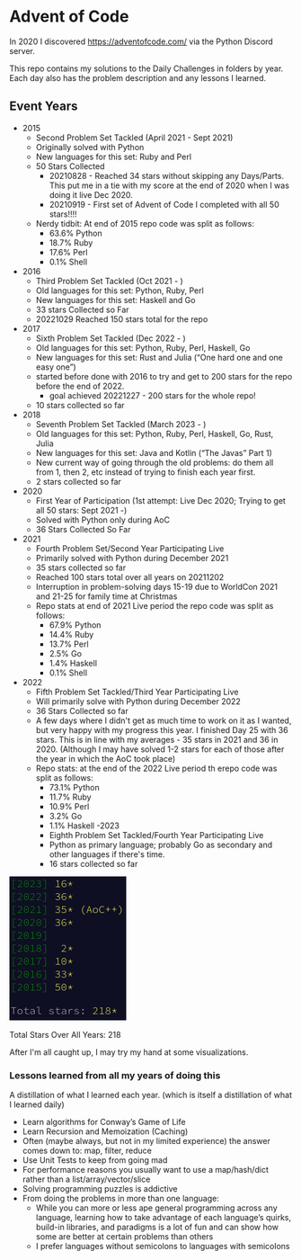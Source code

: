 # Advent of Code

In 2020 I discovered https://adventofcode.com/ via the Python Discord server. 

This repo contains my solutions to the Daily Challenges in folders by year. Each day also has the problem description and any lessons I learned.

## Event Years

- 2015 
    - Second Problem Set Tackled (April 2021 - Sept 2021)
    - Originally solved with Python
    - New languages for this set: Ruby and Perl
    - 50 Stars Collected
      - 20210828 - Reached 34 stars without skipping any Days/Parts. This put me in a tie with my score at the end of 2020 when I was doing it live Dec 2020.
      - 20210919 - First set of Advent of Code I completed with all 50 stars!!!!
    - Nerdy tidbit: At end of 2015 repo code was split as follows:
      - 63.6% Python
      - 18.7% Ruby
      - 17.6% Perl
      - 0.1% Shell
- 2016
  - Third Problem Set Tackled (Oct 2021 - )
  - Old languages for this set: Python, Ruby, Perl
  - New languages for this set: Haskell and Go
  - 33 stars Collected so Far
  - 20221029 Reached 150 stars total for the repo
- 2017
  - Sixth Problem Set Tackled (Dec 2022 - )
  - Old languages for this set: Python, Ruby, Perl, Haskell, Go
  - New languages for this set: Rust and Julia (“One hard one and one easy one”)
  - started before done with 2016 to try and get to 200 stars for the repo before the end of 2022.
    - goal achieved 20221227 - 200 stars for the whole repo!
  - 10 stars collected so far
- 2018
  - Seventh Problem Set Tackled (March 2023 - )
  - Old languages for this set: Python, Ruby, Perl, Haskell, Go, Rust, Julia
  - New languages for this set: Java and Kotlin (“The Javas” Part 1)
  - New current way of going through the old problems: do them all from 1, then 2, etc instead of trying to finish each year first.
  - 2 stars collected so far
- 2020
    - First Year of Participation (1st attempt: Live Dec 2020; Trying to get all 50 stars: Sept 2021 -)
    - Solved with Python only during AoC
    - 36 Stars Collected So Far
- 2021
  - Fourth Problem Set/Second Year Participating Live
  - Primarily solved with Python during December 2021
  - 35 stars collected so far
  - Reached 100 stars total over all years on 20211202
  - Interruption in problem-solving days 15-19 due to WorldCon 2021 and 21-25 for family time at Christmas
  - Repo stats at end of 2021 Live period the repo code was split as follows:
    - 67.9% Python
    - 14.4% Ruby
    - 13.7% Perl
    - 2.5% Go
    - 1.4% Haskell
    - 0.1% Shell
- 2022
  - Fifth Problem Set Tackled/Third Year Participating Live
  - Will primarily solve with Python during December 2022
  - 36 Stars Collected so far
  - A few days where I didn't get as much time to work on it as I wanted, but very happy with my progress this year. I finished Day 25 with 36 stars. This is in line with my averages - 35 stars in 2021 and 36 in 2020. (Although I may have solved 1-2 stars for each of those after the year in which the AoC took place)
  - Repo stats: at the end of the 2022 Live period th erepo code was split as follows:
    - 73.1% Python
    - 11.7% Ruby
    - 10.9% Perl
    - 3.2% Go
    - 1.1% Haskell
-2023
    - Eighth Problem Set Tackled/Fourth Year Participating Live
    - Python as primary language; probably Go as secondary and other languages if there's time.
    - 16 stars collected so far

![total stars](https://github.com/djotaku/adventofcode/blob/3b034d829c59bbb0b1dfaa7153e0eb62463e9e5b/screenshots/total/total_star_count_20231210.png)

Total Stars Over All Years: 218 

After I'm all caught up, I may try my hand at some visualizations.
    
### Lessons learned from all my years of doing this
A distillation of what I learned each year. (which is itself a distillation of what I learned daily)

- Learn algorithms for Conway’s Game of Life
- Learn Recursion and Memoization (Caching)
- Often (maybe always, but not in my limited experience) the answer comes down to: map, filter, reduce
- Use Unit Tests to keep from going mad
- For performance reasons you usually want to use a map/hash/dict rather than a list/array/vector/slice
- Solving programming puzzles is addictive
- From doing the problems in more than one language:
    - While you can more or less ape general programming across any language, learning how to take advantage of each language’s quirks, build-in libraries, and paradigms is a lot of fun and can show how some are better at certain problems than others
    - I prefer languages without semicolons to languages with semicolons
